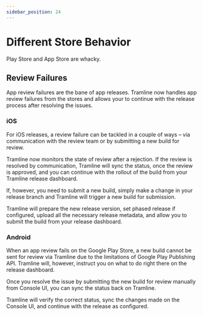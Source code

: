 ```yaml
---
sidebar_position: 24
---
```


# Different Store Behavior

Play Store and App Store are whacky.


## Review Failures

App review failures are the bane of app releases. Tramline now handles app review failures from the stores and allows your to continue with the release process after resolving the issues.

### iOS

For iOS releases, a review failure can be tackled in a couple of ways – via communication with the review team or by submitting a new build for review.

Tramline now monitors the state of review after a rejection. If the review is resolved by communication, Tramline will sync the status, once the review is approved, and you can continue with the rollout of the build from your Tramline release dashboard.

If, however, you need to submit a new build, simply make a change in your release branch and Tramline will trigger a new build for submission.

Tramline will prepare the new release version, set phased release if configured, upload all the necessary release metadata, and allow you to submit the build from your release dashboard.

### Android

When an app review fails on the Google Play Store, a new build cannot be sent for review via Tramline due to the limitations of Google Play Publishing API. Tramline will, however, instruct you on what to do right there on the release dashboard.

Once you resolve the issue by submitting the new build for review manually from Console UI, you can sync the status back on Tramline.

Tramline will verify the correct status, sync the changes made on the Console UI, and continue with the release as configured.
